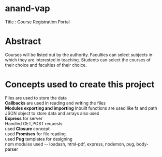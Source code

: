 # anand-vap

Title : Course Registration Portal

# Abstract
Courses will be listed out by the authority. Faculties can select subjects in which they are interested in teaching. Students can select the courses of their choice and faculties of their choice.

# Concepts used to create this project
Files are used to store the data  
**Callbacks** are used in reading and writing the files     
**Modules exporting and importing** 
Inbuilt functions are used like fs and path  
JSON object to store data and arrays also used  
**Express** for server  
Handled GET,POST requests  
used **Closure** concept  
used **Promises** for file reading  
used **Pug** templates for designing  
npm modules used -- loadash, html-pdf, express, nodemon, pug, body-parser  

